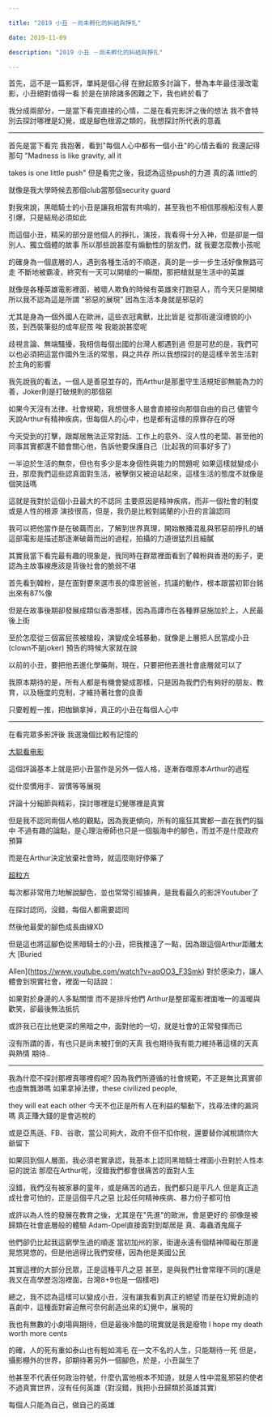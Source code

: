 ```yaml
---

title: "2019 小丑 －尚未孵化的糾結與掙扎"

date: 2019-11-09

description: "2019 小丑 －尚未孵化的糾結與掙扎"

---
```




首先，這不是一篇影評，單純是個心得 在掀起眾多討論下，譽為本年最佳漫改電影，小丑絕對值得一看 於是在排除諸多困難之下，我也終於看了

我分成兩部分，一是當下看完直接的心情，二是在看完影評之後的想法 我不會特別去探討哪裡是幻覺，或是腳色根源之類的，我想探討所代表的意義



* * *



首先是當下看完 我抱著，看到"每個人心中都有一個小丑"的心情去看的 我還記得那句 "Madness is like gravity, all it

takes is one little push" 但是看完之後，我認為這些push的力道 真的滿 little的

就像是我大學時候去那個club當那個security guard

對我來說，黑暗騎士的小丑是讓我相當有共鳴的，甚至我也不相信那艘船沒有人要引爆，只是結局必須如此

而這個小丑，精采的部分是他個人的掙扎，演技，我看得十分入神，但是卻是一個別人、獨立個體的故事 所以那些說甚麼有煽動性的朋友們，就 我要怎麼教小孩呢

的確身為一個底層的人，遇到各種生活的不順遂，真的是一步一步生活好像無路可走 不斷地被霸凌，終究有一天可以開槍的一瞬間，那把槍就是生活中的英雄

就像是各種英雄電影裡面，被壞人欺負的時候有英雄來打跑惡人，而今天只是開槍 所以我不認為這是所謂 "邪惡的展現" 因為生活本身就是邪惡的

尤其是身為一個外國人在歐洲，這些衣冠禽獸，比比皆是 從那街邊沒禮貌的小孩，到西裝筆挺的成年屁孩 唉 我能說甚麼呢

歧視言論、無端騷擾，我相信每個出國的台灣人都遇到過 但是可悲的是，我們可以也必須把這當作國外生活的常態，與之共存 所以我想探討的是這樣辛苦生活對於主角的影響

我先說我的看法，一個人是善惡並存的，而Arthur是那墨守生活規矩卻無能為力的善，Joker則是打破規則的那個惡

如果今天沒有法律、社會規範，我想很多人是會直接投向那個自由的自己 儘管今天說Arthur有精神疾病，但每個人的心中，也是都有這樣的原罪存在的呀

今天受到的打擊，跟鄰居無法正常對話、工作上的意外、沒人性的老闆、甚至他的同事其實都還不錯會關心他，告訴他要保護自己（比起我的同事好多了）

一半迫於生活的無奈，但也有多少是本身個性與能力的問題呢 如果這樣就變成小丑，那麼我們這些認真面對生活，被擊倒又被迫站起來，這樣生活的態度不就像是個笑話嗎

這就是我對於這個小丑最大的不認同 主要原因是精神疾病，而非一個社會的制度或是人性的根源 演技很高，但是，我仍是比較對諾蘭的小丑的言論認同

我可以把他當作是在破繭而出，了解到世界真理，開始散播混亂與邪惡前掙扎的蛹 這部電影是描述那逐漸破繭而出的過程，拍攝的力道很猛烈且細膩

其實我當下看完最有趣的現象是，我同時在群眾裡面看到了韓粉與香港的影子，更認為主故事線應該是背後社會的脆弱不堪

首先看到韓粉，是在面對要來選市長的偉恩爸爸，抗議的動作，根本跟當初郭台銘出來有87%像

但是在故事後期卻發展成類似香港那樣，因為高譚市在各種罪惡施加於上，人民最後上街

至於怎麼從三個富屁孩被槍殺，演變成全城暴動，就像是上層把人民當成小丑(clown不是joker) 預告的時候大家就在說

以前的小丑，要把他丟進化學藥劑，現在，只要把他丟進社會底層就可以了

我原本期待的是，所有人都是有機會變成那樣，只是因為我們仍有夠好的朋友、教育，以及極度的克制，才維持著社會的良善

只要輕輕一推，把枷鎖拿掉，真正的小丑在每個人心中



* * *



在看完眾多影評後 我選幾個比較有記憶的



[大聪看电影](https://www.youtube.com/watch?v=R9wac8rqzQE&t=1808s)



這個評論基本上就是把小丑當作是另外一個人格，逐漸吞噬原本Arthur的過程



從什麼慣用手、習慣等等展現



評論十分細節與精彩，探討哪裡是幻覺哪裡是真實



但是我不認同兩個人格的觀點，因為我更傾向，所有的瘋狂其實都一直在我們的腦中 不過有趣的論點，是心理治療師也只是一個腦海中的腳色，而並不是什麼政府預算

而是在Arthur決定放棄社會時，就這麼剛好停藥了



[超粒方](https://www.youtube.com/watch?v=LgCldRdSNb0)



每次都非常用力地解說腳色，並也常常引經據典，是我看最久的影評Youtuber了



在探討認同，沒錯，每個人都需要認同



然後他最愛的腳色成長曲線XD



但是這也將這腳色從黑暗騎士的小丑，把我推遠了一點，因為跟這個Arthur距離太大 [Buried

Allen](https://www.youtube.com/watch?v=aqOO3_F3Smk) 對於感染力，讓人體會到現實社會，裡面一句話說：

如果對於身邊的人多點關懷 而不是排斥他們 Arthur是整部電影裡面唯一的溫暖與歡笑，卻最後無法抵抗

或許我已在比他更深的黑暗之中，面對他的一切，就是社會的正常發揮而已



沒有所謂的善，有也只是尚未被打倒的天真 我也期待我有能力維持著這樣的天真與熱情 期待..



* * *



我為什麼不探討那裡真哪裡假呢? 因為我們所遵循的社會規範，不正是無比真實卻也虛無飄渺嗎 如果拿掉法律，these civilized people,

they will eat each other 今天不也正是所有人在利益的驅動下，找尋法律的漏洞嗎 真正賺大錢的是會逃稅的

或是亞馬遜、FB、谷歌，當公司夠大，政府不但不扣你稅，還要替你減稅請你大爺留下

如果回到個人層面，我必須老實承認，我基本上認同黑暗騎士裡面小丑對於人性本惡的說法 那麼在Arthur呢，沒錯我們都會很痛苦的面對人生

沒錯，我們沒有被家暴的童年，或是痛苦的過去，我們都只是平凡人 但是真正造成社會可怕的，正是這個平凡之惡 比起任何精神疾病、暴力份子都可怕

或許以為人性的發展在教育之後，尤其是在"先進"的歐洲，會是更好的 卻像是被歸類在社會底層般的體驗 Adam-Opel直接面對到鄰居是 真、毒蟲酒鬼瘋子

他們卻仍比起我這窮學生過的順遂 當初加州的家，街邊永遠有個精神障礙在那邊晃悠晃悠的，但是他過得比我們安穩，因為他是美國公民

其實這裡的大部分民眾，正是這種平凡之惡 甚至，是與我們社會常理不同的(還是我又在高學歷泡泡裡面，台灣8+9也是一個樣吧)

總之，我不認為這樣可以變成小丑，沒有讓我看到真正的絕望 而是在幻覺創造的喜劇中，這種面對窘迫無可奈何創造出來的幻覺中，展現的

我也有無數的小劇場與期待，但是最後冷酷的現實就是我是廢物 I hope my death worth more cents

的確，人的死有重如泰山也有輕如鴻毛 在一文不名的人生，只能期待一死 但是，攝影棚外的世界，卻期待著另外一個腳色，於是，小丑誕生了

他甚至不代表任何政治符號，什麼仇富他根本不知道，就是人性中混亂邪惡的使者 不過真實世界，沒有任何英雄（對沒錯，我把小丑歸類於英雄其實）

每個人只能為自己，做自己的英雄



